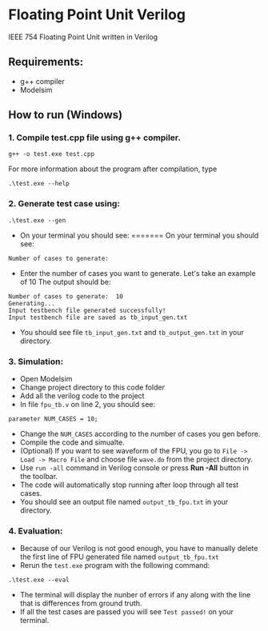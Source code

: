 # Floating Point Unit Verilog
IEEE 754 Floating Point Unit written in Verilog
## Requirements:
- g++ compiler
- Modelsim
## How to run (Windows)
### 1. Compile test.cpp file using g++ compiler.
```
g++ -o test.exe test.cpp
```
For more information about the program after compilation, type
```
.\test.exe --help
```
### 2. Generate test case using:
```
.\test.exe --gen
```
- On your terminal you should see:
=======
On your terminal you should see:
```
Number of cases to generate:
```
- Enter the number of cases you want to generate. Let's take an example of 10
The output should be:
```
Number of cases to generate:  10
Generating...
Input testbench file generated successfully!
Input testbench file are saved as tb_input_gen.txt
```
- You should see file ```tb_input_gen.txt``` and ```tb_output_gen.txt``` in your directory.
### 3. Simulation:
- Open Modelsim
- Change project directory to this code folder
- Add all the verilog code to the project
- In file ```fpu_tb.v``` on line 2, you should see:
```
parameter NUM_CASES = 10;
```
- Change the ```NUM_CASES``` according to the number of cases you gen before.
- Compile the code and simualte.
- (Optional) If you want to see waveform of the FPU, you go to `File -> Load -> Macro File` and choose file ```wave.do``` from the project directory.
- Use ```run -all``` command in Verilog console or press **Run -All** button in the toolbar.
- The code will automatically stop running after loop through all test cases.
- You should see an output file named ```output_tb_fpu.txt``` in your directory.
### 4. Evaluation:
- Because of our Verilog is not good enough, you have to manually delete the first line of FPU generated file named ```output_tb_fpu.txt```
- Rerun the ```test.exe``` program with the following command:
```
.\test.exe --eval
```
- The terminal will display the nunber of errors if any along with the line that is differences from ground truth.
- If all the test cases are passed you will see ```Test passed!``` on your terminal.
